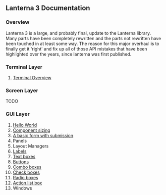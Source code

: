Lanterna 3 Documentation
---

### Overview
Lanterna 3 is a large, and probably final, update to the Lanterna library.
Many parts have been completely rewritten and the parts not rewritten have been touched in at least some way.
The reason for this major overhaul is to finally get it 'right' and fix up all of those API mistakes that have been highlighted
over the years, since lanterna was first published.

### Terminal Layer
1. [Terminal Overview](examples/terminal/overview.md)

### Screen Layer
TODO

### GUI Layer
1. [Hello World](examples/gui/hello_world.md)
2. [Component sizing](examples/gui/component_sizing.md)
3. [A basic form with submission](examples/gui/basic_form_submission.md)
4. Panels
5. Layout Managers
6. [Labels](examples/gui/labels.md)
7. [Text boxes](examples/gui/text_boxes.md)
8. [Buttons](examples/gui/buttons.md)
9. [Combo boxes](examples/gui/combo_boxes.md)
10. [Check boxes](examples/gui/check_boxes.md)
11. [Radio boxes](examples/gui/radio_boxes.md)
12. [Action list box](examples/gui/action_list_box.md)
13. Windows